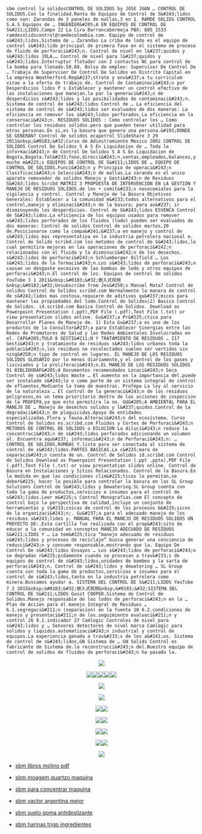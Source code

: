 
```
sbm control la solidosCONTROL DE SOLIDOS by JOSE JUAN … CONTROL DE SOLIDOS.Con la finalidad.Renta de Equipos de Control de S&#243;lidos como son: Zarandas de 3 paneles de mallas,3 en 1. RAMDE SOLIDS CONTROL S.A.S Equipos de … INGENIER&#205;A EN EQUIPOS DE CONTROL DE S&#211;LIDOS.Campo 22 La Cira Barrancabermeja PBX: 805 1533 ramdesolidscontrol@ramdecolombia.com. Equipo de control de s&#243;lidos,Sistema de … Zarandas La criba de lodo es el equipo de control s&#243;lido principal de primera fase en el sistema de proceso de fluido de perforaci&#243;n. Control de nivel en l&#237;quidos y s&#243;lidos JOLA,… Control de nivel para l&#237;quidos y s&#243;lidos.Interruptor flotador con 2 contactos NC para control de la bomba para llenado.50.60. Bolsa de empleo: Supervisor De Control De … Trabaja de Supervisor De Control De Solidos en Distrito Capital en la empresa Weatherford.Reg&#237;strate y env&#237;a tu curriculum vitae a la oferta de trabajo de. Control de Contaminaci&#243;n por Desperdicios lidos P s Establecer y mantener un control efectivo de las instalaciones que manejan.la par la generaci&#243;n de desperdicios s&#243;lidos y las posibilidades de contaminaci&#243;n. Sistema de control de s&#243;lidos Control de … La eficiencia del sistema de control de s&#243;lidos ser evaluados de dos maneras: La eficiencia en remover los s&#243;lidos perforados.La eficiencia en la conservaci&#243;n. RESIDUOS SOLIDOS : Como controlar los … Como controlar los residuos solidos.pero que pueden tener utilidad para otras personas.En si,es la basura que genera una persona.&#191;DONDE SE GENERAN? Control de solidos ecapetrol SlideShare 3 29 2011&nbsp;&#0183;&#32;Curso de Adiestramiento Mexico 2002 CONTROL DE SOLIDOS Control De Solidos S A S En Liquidacion de … Toda la informaci&#243;n de Control De Solidos S A S En Liquidacion de Bogota,Bogota.Tel&#233;fono,direcci&#243;n,ventas,empleados,balances,y mucho m&#225;s EQUIPOS DE CONTROL DE S&#211;LIDOS DE … EQUIPO DE CONTROL DE SOLIDOS.Funci&#243;n y Principio de operaci&#243;n Clasificaci&#243;n Selecci&#243;n de mallas.La zaranda es el unico aparato removedor de solidos Manejo y Gesti&#243;n de Residuos S&#243;lidos Scribd MATRIZ 3 PROPUESTA DE INTERVENCION EN LA GESTION Y MANEJO DE RESIDUOS SOLIDOS.de los • comit&#233;s nosocomiales para la vigilancia y control. Control y Manejo de la Basura Objetivos Generales: Establecer a la comunidad m&#233;todos alternativos para el control,manejo y eliminaci&#243;n de la basura; para as&#237; ir disminuyendo los desperdicios. Control de S&#243;lidos ESVENCA Control de S&#243;lidos.La eficiencia de los equipos usados para remover s&#243;lidos perforados de los fluidos (lodo) pueden ser evaluados de dos maneras: Control de solidos Control de solidos martes,20 de.Posicionarse como la compa&#241;&#237;a en manejo y control de s&#243;lidos mas representativa en la industria petrolera nacional e. Control de Solido scribd.com los metodos de control de S&#243;lidos,lo cual permitira mejoras en las operaciones de perforaci&#242;n relacionadas con el fluido y la disminuci&#242;n de los desechos. s&#243;lidos de perforaci&#243;n Schlumberger Oilfield … Los s&#243;lidos de la formaci&#243;n.Los s&#243;lidos de perforaci&#243;n causan un desgaste excesivo de las bombas de lodo y otros equipos de perforaci&#243;n.El control de los. Equipos de control de solidos YouTube 3 1 2011&nbsp;&#0183;&#32;嵌入式视频&nbsp;&#0183;&#32;Unsubscribe from Jes&#250;s Manuel Mata? Control de solidos Control de Solidos scribd.com Normalmente la manera de control de s&#243;lidos mas costosa.requiere de aditivos qu&#237;micos para mantener las propiedades del lodo.Control de Solidos(2) Basico Control de Solidos. id.scribd.com Basico Control de Solidos. Download as Powerpoint Presentation (.ppt),PDF File (.pdf),Text File (.txt) or view presentation slides online. Gu&#237;a Pr&#225;ctica para Desarrollar Planes de Manejo de. 1) Esta Gu&#237;a es uno de los productos de la Consultor&#237;a para Establecer Sinergias entre las Redes de Promotores de Salud y las Redes Ambientales Involucradas en el. CAP&#205;TULO 8 GESTI&#211;N Y TRATAMIENTO DE RESIDUOS … 217 Gesti&#243;n y tratamiento de residuos s&#243;lidos urbanos toda la poblaci&#243;n,los residuos no recolectados suelen ser vertidos sin ning&#250;n tipo de control en lugares. EL MANEJO DE LOS RESIDUOS SOLIDOS GLOSARIO por lo menos diariamente,y el control de los gases y lixiviados y la proliferaci&#243;n.EL MANEJO DE LOS RESIDUOS SOLIDOS 91 BIBLIOGRAF&#205;A Documentos recomendados Locaci&#243;n Seca Control de s&#243;lidos Waste … El aumento en la importancia del.puede ser instalado s&#243;lo o como parte de un sistema integral de control de efluentes.Mediante la toma de muestras. Profepa La ley al servicio de la naturaleza … El control de la generaci&#243;n de los residuos peligrosos,es un tema prioritario dentro de las acciones de inspeccion de la PROFEPA,ya que esto permitira la no. GU&#205;A AMBIENTAL PARA EL MANEJO DE … Manejo de desechos solidos y l&#237;quidos.Control de la degradaci&#243;n de plaguicidas.Apoyo de entidades especializadas.Flora y fauna.Alteraci&#243;n del ecosistema. Curso Control de Solidos es.scribd.com Fluidos y Cortes de Perforaci&#243;n METODOS DE CONTROL DE SOLIDOS o DILUCION La diluci&#243;n reduce la concentraci&#243;n de s&#243;lidos perforados adicionando un volumen al. Encuentra aqu&#237; informaci&#243;n de Perforaci&#243;n: … CONTROL DE SOLIDOS.RUMBAS Y.lista para ser conectada al sistema de control de s&#243;lidos.PARTES BASICAS.La c&#225;mara de separaci&#243;n consta de un. Control de Solidos id.scribd.com Control de Solidos Download as Powerpoint Presentation (.ppt .pptx),PDF File (.pdf),Text File (.txt) or view presentation slides online. Control de Basura en Instalaciones y Sitios Relacionados. Control de la Basura.En la medida en que las condiciones clim&#225;ticas lo permitan,se deber&#225; hacer lo posible para controlar la basura en las SL Group Solutions Control de S&#243;lidos y Dewatering.SL Group cuenta con toda la gama de productos,servicios e insumos para el control de s&#243;lidos.Leer m&#225;s Control Monografias.com El concepto de control bajo la perspectiva de calidad,incluye un conjunto de herramientas y t&#233;cnicas de control de los procesos b&#225;sicos de la organizaci&#243;n;. Gu&#237;a para el adecuado manejo de los residuos s&#243;lidos y. MANUAL PARA EL MANEJO DE RESIDUOS SOLIDOS UN PROYECTO DE:.Esta cartilla fue realizada con el prop&#243;sito de educar a la comunidad en conceptos MANEJO ADECUADO DE RESIDUOS S&#211;LIDOS Y … La tem&#225;tica “manejo adecuado de residuos s&#243;lidos y procesos de reciclaje” busca generar una conciencia de reducci&#243;n y consumo responsable,mostrando que la. Equipo De Control De s&#243;lidos Ensayos … Los s&#243;lidos de perforaci&#243;n se degradan r&#225;pidamente cuando se procesan a trav&#233;s de equipos de control de s&#243;lidos,unidades de bombeo y la sarta de perforaci&#243;n. Control de s&#243;lidos y dewatering … SL Group cuenta con toda la gama de productos,servicios e insumos para el control de s&#243;lidos,tanto en la industria petrolera como minera.Buscamos ayudar a. SISTEMA DEL CONTROL DE S&#211;LIDOS YouTube 7 2 2015&nbsp;&#0183;&#32;嵌入式视频&nbsp;&#0183;&#32;SISTEMA DEL CONTROL DE S&#211;LIDOS Gusst COOPER.Sistema de Control de Solidos.Manejo responsable de los lodos de perforaci&#243;n en la … Plan de Accion para el manejo Integral de Residuos … 6.1.segregaci&#211;n (separacion) en la fuente 10 6.2.condiciones de manejo y presentaci&#211;n de los.seguimiento evaluaci&#211;n y control 26 9.1.indicador 27 Camlogic Controles de nivel para s&#243;lidos y … Sensores detectores de nivel marca Camlogic para solidos y liquidos.automatizaci&#243;n industrial y control de equipos.La experiencia ganada a trav&#233;s de los a&#241;os. Sistema de control de s&#243;lidos,GN Sistema de … GN Solids Control es fabricante de Sistema de.la reconstrucci&#243;n del.Nuestro equipo de control de solidos de fluidos de perforaci&#243;n ha pasado la. 
```

<div align="center">

<a href="https://es-crusher.shibang-china.com/github&k=sbm+control+la+solidos"><img src="https://static.shibang-china.com/es/crusher/logo.jpg"></a>

<a href="https://es-crusher.shibang-china.com/github&k=sbm+control+la+solidos"><img src="https://static.shibang-china.com/es/crusher/index.jpg"></a><a href="https://es-crusher.shibang-china.com/material.htmlgithub&k=sbm+control+la+solidos"><img src="https://static.shibang-china.com/es/crusher/material.jpg"></a><a href="https://es-crusher.shibang-china.com/application.htmlgithub&k=sbm+control+la+solidos"><img src="https://static.shibang-china.com/es/crusher/application.jpg"></a><a href="https://es-crusher.shibang-china.com/aboutus.htmlgithub&k=sbm+control+la+solidos"><img src="https://static.shibang-china.com/es/crusher/aboutus.jpg"></a><a href="https://es-crusher.shibang-china.com/contact.htmlgithub&k=sbm+control+la+solidos"><img src="https://static.shibang-china.com/es/crusher/contact.jpg"></a>

<a href="https://es-crusher.shibang-china.com/github&k=sbm+control+la+solidos"><img src="https://static.shibang-china.com/es/crusher/banner.jpg"></a>

<a href="https://swt.shibang-china.com/github&k=sbm+control+la+solidos"><img src="https://static.shibang-china.com/es/crusher/text.jpg"></a>

<a href="https://swt.shibang-china.com/github&k=sbm+control+la+solidos"><img src="https://static.shibang-china.com/es/crusher/chat.jpg"></a><a href="https://es-crusher.shibang-china.com/contact.htmlgithub&k=sbm+control+la+solidos"><img src="https://static.shibang-china.com/es/crusher/message.jpg"></a>

<a href="https://es-crusher.shibang-china.com/products/pe.htmlgithub&k=sbm+control+la+solidos"><img src="https://static.shibang-china.com/es/crusher/pe.jpg"></a><a href="https://es-crusher.shibang-china.com/products/pf.htmlgithub&k=sbm+control+la+solidos"><img src="https://static.shibang-china.com/es/crusher/pf.jpg"></a>

<a href="https://es-crusher.shibang-china.com/products/hpt.htmlgithub&k=sbm+control+la+solidos"><img src="https://static.shibang-china.com/es/crusher/hpt.jpg"></a><a href="https://es-crusher.shibang-china.com/products/vsi.htmlgithub&k=sbm+control+la+solidos"><img src="https://static.shibang-china.com/es/crusher/vsi.jpg"></a>

<a href="https://es-crusher.shibang-china.com/products/klv.htmlgithub&k=sbm+control+la+solidos"><img src="https://static.shibang-china.com/es/crusher/klv.jpg"></a><a href="https://es-crusher.shibang-china.com/products/portable.htmlgithub&k=sbm+control+la+solidos"><img src="https://static.shibang-china.com/es/crusher/portable.jpg"></a>

<a href="https://swt.shibang-china.com/github&k=sbm+control+la+solidos"><img src="https://static.shibang-china.com/es/crusher/case.jpg"></a>

</div>


* [sbm libros molino pdf](sbm%20libros%20molino%20pdf.md)

* [sbm moagem quartzo maquina](sbm%20moagem%20quartzo%20maquina.md)

* [sbm para concentrar maquina](sbm%20para%20concentrar%20maquina.md)

* [sbm vactor argentina mejor](sbm%20vactor%20argentina%20mejor.md)

* [sbm suelo goma antideslizante](sbm%20suelo%20goma%20antideslizante.md)

* [sbm harinas trigo ingredientes](sbm%20harinas%20trigo%20ingredientes.md)
